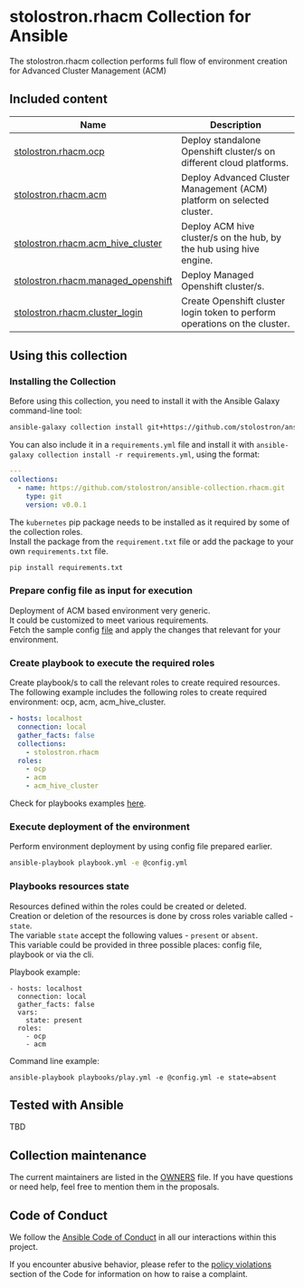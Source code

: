 # stolostron.rhacm Collection for Ansible
The stolostron.rhacm collection performs full flow of environment creation for Advanced Cluster Management (ACM)

## Included content

Name | Description
--- | ---
[stolostron.rhacm.ocp](docs/ocp.md)| Deploy standalone Openshift cluster/s on different cloud platforms.
[stolostron.rhacm.acm](docs/acm.md)| Deploy Advanced Cluster Management (ACM) platform on selected cluster.
[stolostron.rhacm.acm_hive_cluster](docs/acm_hive_cluster.md)| Deploy ACM hive cluster/s on the hub, by the hub using hive engine.
[stolostron.rhacm.managed_openshift](docs/managed_openshift.md) | Deploy Managed Openshift cluster/s.
[stolostron.rhacm.cluster_login](docs/cluster_login.md)| Create Openshift cluster login token to perform operations on the cluster.

## Using this collection

### Installing the Collection

Before using this collection, you need to install it with the Ansible Galaxy command-line tool:
```bash
ansible-galaxy collection install git+https://github.com/stolostron/ansible-collection.rhacm.git,v0.0.1
```

You can also include it in a `requirements.yml` file and install it with `ansible-galaxy collection install -r requirements.yml`, using the format:
```yaml
---
collections:
  - name: https://github.com/stolostron/ansible-collection.rhacm.git
    type: git
    version: v0.0.1
```

The `kubernetes` pip package needs to be installed as it required by some of the collection roles.  
Install the package from the `requirement.txt` file or add the package to your own `requirements.txt` file.
```bash
pip install requirements.txt
```

### Prepare config file as input for execution

Deployment of ACM based environment very generic.  
It could be customized to meet various requirements.  
Fetch the sample config [file](docs/config-sample.yml) and apply the changes that relevant for your environment.

### Create playbook to execute the required roles

Create playbook/s to call the relevant roles to create required resources.  
The following example includes the following roles to create required environment: ocp, acm, acm_hive_cluster.
```yaml
- hosts: localhost
  connection: local
  gather_facts: false
  collections:
    - stolostron.rhacm
  roles:
    - ocp
    - acm
    - acm_hive_cluster
```
Check for playbooks examples [here](docs/playbooks_examples/).

### Execute deployment of the environment

Perform environment deployment by using config file prepared earlier.
```bash
ansible-playbook playbook.yml -e @config.yml
```

### Playbooks resources state

Resources defined within the roles could be created or deleted.  
Creation or deletion of the resources is done by cross roles variable called - `state`.  
The variable `state` accept the following values - `present` or `absent`.  
This variable could be provided in three possible places: config file, playbook or via the cli.

Playbook example:
```
- hosts: localhost
  connection: local
  gather_facts: false
  vars:
    state: present
  roles:
    - ocp
    - acm
```

Command line example:
```
ansible-playbook playbooks/play.yml -e @config.yml -e state=absent
```

## Tested with Ansible

TBD

## Collection maintenance

The current maintainers are listed in the [OWNERS](OWNERS) file. If you have questions or need help, feel free to mention them in the proposals.

## Code of Conduct

We follow the [Ansible Code of Conduct](https://docs.ansible.com/ansible/devel/community/code_of_conduct.html) in all our interactions within this project.

If you encounter abusive behavior, please refer to the [policy violations](https://docs.ansible.com/ansible/devel/community/code_of_conduct.html#policy-violations) section of the Code for information on how to raise a complaint.
